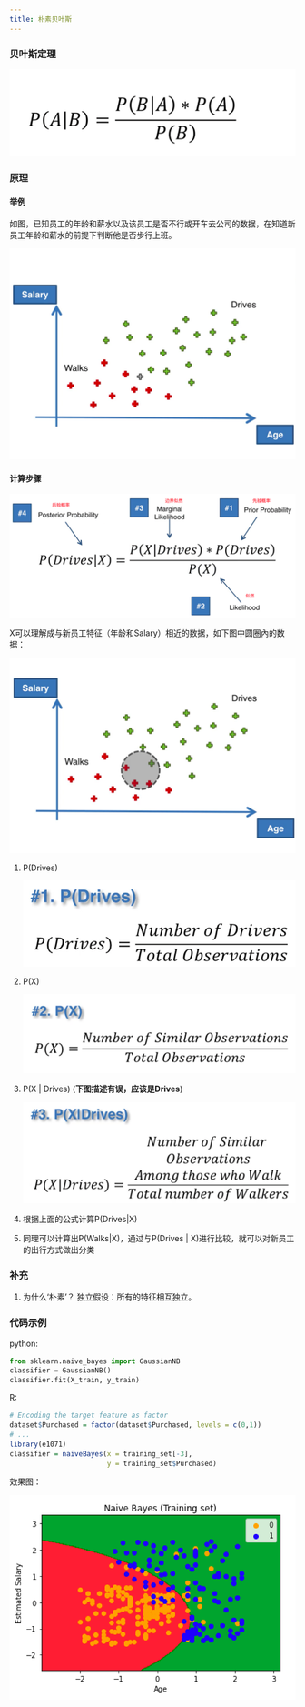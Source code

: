 ```yaml
---
title: 朴素贝叶斯
---
```

### 贝叶斯定理

![1683277346360](./image/bayes/1683277346360.png)

### 原理

#### 举例

如图，已知员工的年龄和薪水以及该员工是否不行或开车去公司的数据，在知道新员工年龄和薪水的前提下判断他是否步行上班。

![1683296070224](./image/bayes/1683296070224.png)

#### 计算步骤

![1683295970095](./image/bayes/1683295970095.png)

X可以理解成与新员工特征（年龄和Salary）相近的数据，如下图中圆圈內的数据：

![1683296692568](./image/bayes/1683296692568.png)

1. P(Drives)

   ![1683296558168](./image/bayes/1683296558168.png)
2. P(X)

   ![1683296739310](./image/bayes/1683296739310.png)
3. P(X | Drives) (**下图描述有误，应该是Drives**)

   ![1683296856199](./image/bayes/1683296856199.png)
4. 根据上面的公式计算P(Drives|X)
5. 同理可以计算出P(Walks|X)，通过与P(Drives | X)进行比较，就可以对新员工的出行方式做出分类

### 补充

1. 为什么‘朴素’？
   独立假设：所有的特征相互独立。

### 代码示例

python:

```python
from sklearn.naive_bayes import GaussianNB
classifier = GaussianNB()
classifier.fit(X_train, y_train)
```

R:

```r
# Encoding the target feature as factor
dataset$Purchased = factor(dataset$Purchased, levels = c(0,1))
# ...
library(e1071)
classifier = naiveBayes(x = training_set[-3],
                        y = training_set$Purchased)
```

效果图：

![1683548805820](./image/bayes/1683548805820.png)

